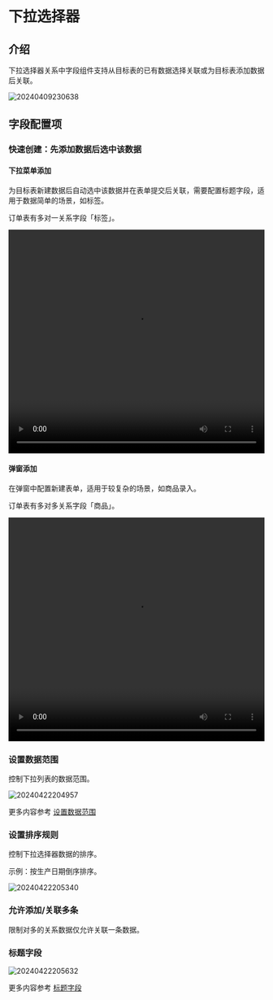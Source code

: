 # 下拉选择器

## 介绍

下拉选择器关系中字段组件支持从目标表的已有数据选择关联或为目标表添加数据后关联。

![20240409230638](https://static-docs.nocobase.com/20240409230638.png)

## 字段配置项

### 快速创建：先添加数据后选中该数据

#### 下拉菜单添加

为目标表新建数据后自动选中该数据并在表单提交后关联，需要配置标题字段，适用于数据简单的场景，如标签。

订单表有多对一关系字段「标签」。

 <video width="100%" height="440" controls>
      <source src="https://nocobase-docs.oss-cn-beijing.aliyuncs.com/20240410113002.mp4" type="video/mp4">
 </video>

#### 弹窗添加

在弹窗中配置新建表单，适用于较复杂的场景，如商品录入。

订单表有多对多关系字段「商品」。

<video width="100%" height="440" controls>
      <source src="https://nocobase-docs.oss-cn-beijing.aliyuncs.com/20240410113351.mp4" type="video/mp4">
</video>

### 设置数据范围

控制下拉列表的数据范围。

![20240422204957](https://static-docs.nocobase.com/20240422204957.png)

更多内容参考 [设置数据范围](/handbook/ui/fields/field-settings/data-scope)

### 设置排序规则

控制下拉选择器数据的排序。

示例：按生产日期倒序排序。

![20240422205340](https://static-docs.nocobase.com/20240422205340.png)

### 允许添加/关联多条

限制对多的关系数据仅允许关联一条数据。

### 标题字段


![20240422205632](https://static-docs.nocobase.com/20240422205632.gif)

更多内容参考 [标题字段](/handbook/ui/fields/field-settings/title-field)